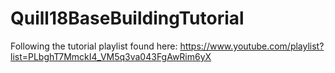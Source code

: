 # Quill18BaseBuildingTutorial

Following the tutorial playlist found here: https://www.youtube.com/playlist?list=PLbghT7MmckI4_VM5q3va043FgAwRim6yX
